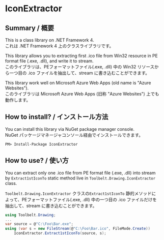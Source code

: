 # IconExtractor

## Summary / 概要

This is a class library on .NET Framework 4.  
これは .NET Framework 4 上のクラスライブラリです。

This library allows you to extracting first .ico file from Win32 resource in PE format file (.exe, .dll), and write it to stream.  
このライブラリは、PEフォーマットファイル(.exe, .dll) 中の Win32 リソースから一つ目の .ico ファイルを抽出して、stream に書き込むことができます。

This library work well on Microsoft Azure Web Apps (old name is "Azure Websites").  
このライブラリは Microsoft Azure Web Apps (旧称 "Azure Websites") 上でも動作します。

## How to install? / インストール方法

You can install this library via NuGet package manager console.  
NuGet パッケージマネージャコンソール経由でインストールできます。

```
PM> Install-Package IconExtractor
```

## How to use? / 使い方

You can extract only one .ico file from PE format file (.exe, .dll) into stream by `Extract1stIconTo` static method live in `Toolbelt.Drawing.IconExtractor` class.

`Toolbelt.Drawing.IconExtractor` クラスの`Extract1stIconTo` 静的メソッドによって、PEフォーマットファイル(.exe, .dll) 中の一つ目の .ico ファイルだけを抽出して、stream に書き込むことができます。

```cs
using Toolbelt.Drawing;
...
var source = @"C:\Foo\Bar.exe";
using (var s = new FileStream(@"C:\Foo\Bar.ico", FileMode.Create))
    IconExtractor.Extract1stIconTo(source, s);
```
